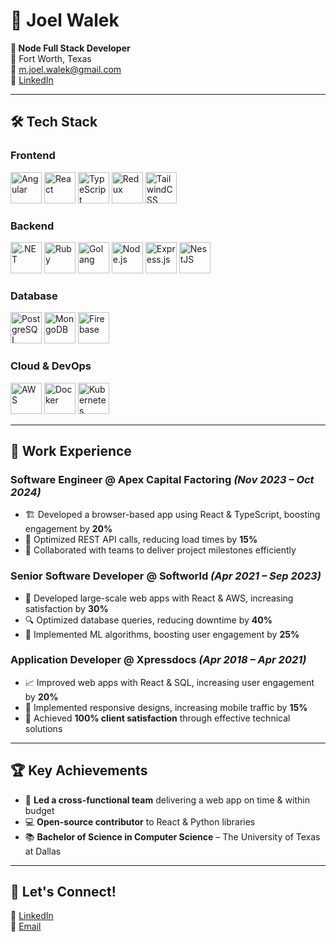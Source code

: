 # 📌 Joel Walek  
**🚀 Node Full Stack Developer**  
📍 Fort Worth, Texas  
📧 [m.joel.walek@gmail.com](mailto:m.joel.walek@gmail.com)  
🔗 [LinkedIn](https://www.linkedin.com/in/joel-walek-3ba759337/)  

---

## 🛠 Tech Stack  

### **Frontend**  
<img src="https://img.shields.io/badge/Angular-%23DD0031.svg?logo=angular&logoColor=white" alt="Angular" style="height:50px;"/>   <img src="https://img.shields.io/badge/-React-61DAFB?logo=react&logoColor=white&style=flat-square" alt="React" style="height:50px;"/>   <img src="https://img.shields.io/badge/-TypeScript-3178C6?logo=typescript&logoColor=white&style=flat-square" alt="TypeScript" style="height:50px;"/>   <img src="https://img.shields.io/badge/-Redux-764ABC?logo=redux&logoColor=white&style=flat-square" alt="Redux" style="height:50px;"/>   <img src="https://img.shields.io/badge/-TailwindCSS-06B6D4?logo=tailwindcss&logoColor=white&style=flat-square" alt="TailwindCSS" style="height:50px;"/>

### **Backend**  
<img src="https://img.shields.io/badge/.NET-512BD4?logo=dotnet&logoColor=fff" alt=".NET" style="height:50px;"/>  <img src="https://img.shields.io/badge/Ruby-%23CC342D.svg?&logo=ruby&logoColor=white" alt="Ruby" style="height:50px;"/>  <img src="https://img.shields.io/badge/Go-%2300ADD8.svg?&logo=go&logoColor=white" alt="Golang" style="height:50px;"/>  <img src="https://img.shields.io/badge/-Node.js-339933?logo=node.js&logoColor=white&style=flat-square" alt="Node.js" style="height:50px;"/>   <img src="https://img.shields.io/badge/-Express.js-000000?logo=express&logoColor=white&style=flat-square" alt="Express.js" style="height:50px;"/>   <img src="https://img.shields.io/badge/-NestJS-E0234E?logo=nestjs&logoColor=white&style=flat-square" alt="NestJS" style="height:50px;"/>  

### **Database**  
<img src="https://img.shields.io/badge/-PostgreSQL-336791?logo=postgresql&logoColor=white&style=flat-square" alt="PostgreSQL" style="height:50px;"/>   <img src="https://img.shields.io/badge/-MongoDB-47A248?logo=mongodb&logoColor=white&style=flat-square" alt="MongoDB" style="height:50px;"/>   <img src="https://img.shields.io/badge/-Firebase-FFCA28?logo=firebase&logoColor=white&style=flat-square" alt="Firebase" style="height:50px;"/> 

### **Cloud & DevOps**  
<img src="https://img.shields.io/badge/-AWS-FF9900?logo=amazonaws&logoColor=white&style=flat-square" alt="AWS" style="height:50px;"/>   <img src="https://img.shields.io/badge/-Docker-2496ED?logo=docker&logoColor=white&style=flat-square" alt="Docker" style="height:50px;"/>   <img src="https://img.shields.io/badge/-Kubernetes-326CE5?logo=kubernetes&logoColor=white&style=flat-square" alt="Kubernetes" style="height:50px;"/>

---

## 💼 Work Experience  

### **Software Engineer @ Apex Capital Factoring** *(Nov 2023 – Oct 2024)*  
- 🏗 Developed a browser-based app using React & TypeScript, boosting engagement by **20%**  
- 🚀 Optimized REST API calls, reducing load times by **15%**  
- 🤝 Collaborated with teams to deliver project milestones efficiently  

### **Senior Software Developer @ Softworld** *(Apr 2021 – Sep 2023)*  
- 🎯 Developed large-scale web apps with React & AWS, increasing satisfaction by **30%**  
- 🔍 Optimized database queries, reducing downtime by **40%**  
- 🧠 Implemented ML algorithms, boosting user engagement by **25%**  

### **Application Developer @ Xpressdocs** *(Apr 2018 – Apr 2021)*  
- 📈 Improved web apps with React & SQL, increasing user engagement by **20%**  
- 📱 Implemented responsive designs, increasing mobile traffic by **15%**  
- 🌟 Achieved **100% client satisfaction** through effective technical solutions  

---

## 🏆 Key Achievements  
- 🏅 **Led a cross-functional team** delivering a web app on time & within budget  
- 💻 **Open-source contributor** to React & Python libraries  
- 📚 **Bachelor of Science in Computer Science** – The University of Texas at Dallas  

---

## 🚀 Let's Connect!  
💼 [LinkedIn](https://www.linkedin.com/in/joel-walek-3ba759337/)  
📧 [Email](mailto:m.joel.walek@gmail.com)  
